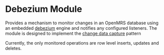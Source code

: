 # Debezium Module
Provides a mechanism to monitor changes in an OpenMRS database using an embedded [debezium](https://debezium.io/) engine 
and notifies any configured listeners. The module is designed to implement the [change data capture](https://en.wikipedia.org/wiki/Change_data_capture) pattern  

Currently, the only monitored operations are row level inserts, updates and deletes.
